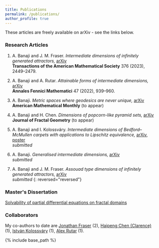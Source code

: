 ```yaml
---
title: Publications
permalink: /publications/
author_profile: true
---
```


These articles are freely available on arXiv - see the links below. 

### Research Articles

1. A. Banaji and J. M. Fraser. *Intermediate dimensions of infinitely generated attractors,* [arXiv](https://arxiv.org/abs/2104.15133)  
**Transactions of the American Mathematical Society** 376 (2023), 2449–2479. 

2. A. Banaji and A. Rutar. *Attainable forms of intermediate dimensions,* [arXiv](https://arxiv.org/abs/2111.14678)  
**Annales Fennici Mathematici** 47 (2022), 939–960.

3. A. Banaji. *Metric spaces where geodesics are never unique,* [arXiv](https://arxiv.org/abs/2209.00598)  
**American Mathematical Monthly** (to appear) 

4. A. Banaji and H. Chen. *Dimensions of popcorn-like pyramid sets,* [arXiv](https://arxiv.org/abs/2212.06961)  
**Journal of Fractal Geometry** (to appear)

5. A. Banaji and I. Kolossváry. *Intermediate dimensions of Bedford–McMullen carpets with applications to Lipschitz equivalence,* [arXiv](https://arxiv.org/abs/2111.05625), [poster](https://amlan-banaji.github.io/files/BristolCarpetsPoster.pdf)  
*submitted*

6. A. Banaji. *Generalised intermediate dimensions,* [arXiv](https://arxiv.org/abs/2011.08613)  
*submitted*

7. A. Banaji and J. M. Fraser. *Assouad type dimensions of infinitely generated attractors,* [arXiv](https://arxiv.org/abs/2207.11611)  
*submitted*
{: reversed="reversed"}
### Master's Dissertation

[Solvability of partial differential equations on fractal domains](https://amlan-banaji.github.io/files/dissweb1.pdf) 

### Collaborators

My co-authors to date are [Jonathan Fraser](https://jonathan-fraser.github.io/homepage/) (2), [Haipeng Chen (Clarence)](https://sites.google.com/view/hpchen0703/clarence-chens-personal-homepage) (1), [István Kolossváry](https://www.st-andrews.ac.uk/mathematics-statistics/people/itk1/) (1), [Alex Rutar](https://rutar.org/) (1). 

{% include base_path %}

